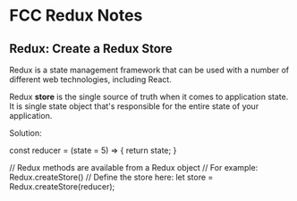 # FCC Redux Notes

## Redux: Create a Redux Store

Redux is a state management framework that can be used with a number of different web technologies, including React.

Redux **store** is the single source of truth when it comes to application state. It is single state object that's responsible 
for the entire state of your application.

Solution:

const reducer = (state = 5) => {
  return state;
}

// Redux methods are available from a Redux object
// For example: Redux.createStore()
// Define the store here:
let store = Redux.createStore(reducer);
